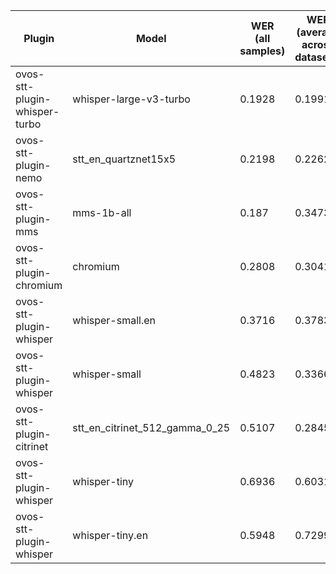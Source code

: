 |Plugin|Model|WER<br>(all samples)| WER<br>(average across datasets) | Damerau Similarity | Score |
|-----|-----|--------------------|----------------------------------|--------------------|-------|
| ovos-stt-plugin-whisper-turbo | whisper-large-v3-turbo | 0.1928 | 0.1991 | 0.8786 | 70.6443 |
| ovos-stt-plugin-nemo | stt_en_quartznet15x5 | 0.2198 | 0.2262 | 0.8958 | 69.6061 |
| ovos-stt-plugin-mms | mms-1b-all | 0.187 | 0.3473 | 0.9053 | 66.3457 |
| ovos-stt-plugin-chromium | chromium | 0.2808 | 0.3041 | 0.8515 | 60.2465 |
| ovos-stt-plugin-whisper | whisper-small.en | 0.3716 | 0.3783 | 0.7918 | 49.4955 |
| ovos-stt-plugin-whisper | whisper-small | 0.4823 | 0.3366 | 0.7347 | 43.3873 |
| ovos-stt-plugin-citrinet | stt_en_citrinet_512_gamma_0_25 | 0.5107 | 0.2845 | 0.6651 | 40.0675 |
| ovos-stt-plugin-whisper | whisper-tiny | 0.6936 | 0.6031 | 0.7226 | 25.4114 |
| ovos-stt-plugin-whisper | whisper-tiny.en | 0.5948 | 0.7299 | 0.6766 | 22.8447 |
